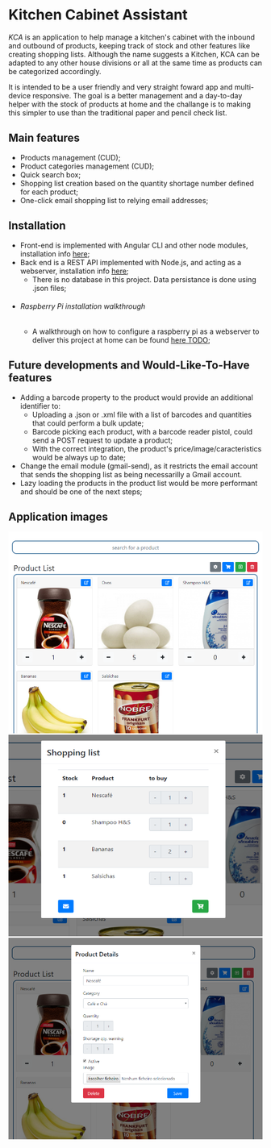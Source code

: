 # Kitchen Cabinet Assistant

_KCA_ is an application to help manage a kitchen's cabinet with the inbound and outbound of products, keeping track of stock and other features like creating shopping lists. Although the name suggests a Kitchen, KCA can be adapted to any other house divisions or all at the same time as products can be categorized accordingly. 

It is intended to be a user friendly and very straight foward app and multi-device responsive. The goal is a better management and a day-to-day helper with the stock of products at home and the challange is to making this simpler to use than the traditional paper and pencil check list.

## Main features

* Products management (CUD);
* Product categories management (CUD);
* Quick search box;
* Shopping list creation based on the quantity shortage number defined for each product;
* One-click email shopping list to relying email addresses;

## Installation

* Front-end is implemented with Angular CLI and other node modules, installation info [here](https://github.com/ap080221063/Kitchen-Cabinet-Assistant/blob/master/KCAssistant/README.md);
* Back end is a REST API implemented with Node.js, and acting as a webserver, installation info [here](https://github.com/ap080221063/Kitchen-Cabinet-Assistant/blob/master/Server/README.md);
  * There is no database in this project. Data persistance is done using .json files;
* ###### Raspberry Pi installation walkthrough
  * A walkthrough on how to configure a raspberry pi as a webserver to deliver this project at home can be found [here TODO]();

## Future developments and Would-Like-To-Have features

* Adding a barcode property to the product would provide an additional identifier to:
  * Uploading a .json or .xml file with a list of barcodes and quantities that could perform a bulk update;
  * Barcode picking each product, with a barcode reader pistol, could send a POST request to update a product;
  * With the correct integration, the product's price/image/caracteristics would be always up to date;
* Change the email module (gmail-send), as it restricts the email account that sends the shopping list as being necessarilly a Gmail account.
* Lazy loading the products in the product list would be more performant and should be one of the next steps;

## Application images

<img src="https://github.com/ap080221063/Kitchen-Cabinet-Assistant/blob/master/Design%26Mockups/development/1.PNG" width="530" height="400" />

<img src="https://github.com/ap080221063/Kitchen-Cabinet-Assistant/blob/master/Design%26Mockups/development/5.PNG" width="530" height="400" />

<img src="https://github.com/ap080221063/Kitchen-Cabinet-Assistant/blob/master/Design%26Mockups/development/2.PNG" width="530" height="400" />
